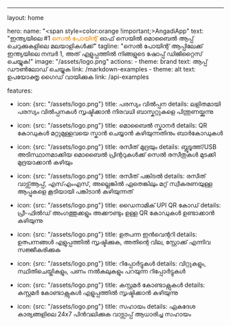 ---
layout: home

hero:
  name: "<span style=color:orange !important;>AngadiApp</span>"
  text: "ഇന്ത്യയിലെ #1 <span style=color:rgb(230,131,0);>സെൽ പോയിന്റ്</span> ഓഫ് സെയിൽ മൊബൈൽ ആപ്പ് ചെറുക്കുകളിലെ മലയാളികൾക്ക്"
  tagline: "സെൽ പോയിന്റ് ആപ്പിലേക്ക് ഇന്ത്യയിലെ നമ്പർ 1, അത് എളുപ്പത്തിൽ നിങ്ങളുടെ ഷോപ്പ് ഡിജിറ്റൈസ് ചെയ്യുക!"
  image: "/assets/logo.png"
  actions:
    - theme: brand
      text: ആപ്പ് ഡൗൺലോഡ് ചെയ്യുക
      link: /markdown-examples
    - theme: alt
      text: ഉപയോക്തൃ ഗൈഡ് വായിക്കുക
      link: /api-examples

features:
  - icon: {src: "/assets/logo.png"}
    title: പരസ്യം വിൽപ്പന
    details: ലളിതമായി പരസ്യം വിൽപ്പനകൾ സൃഷ്ടിക്കാൻ നിരവധി ബാസ്കറ്റുകളെ പിന്തുണയ്ക്കുന്നു

  - icon: {src: "/assets/logo.png"}
    title: മൊബൈൽ സ്കാനർ
    details: QR കോഡുകൾ മറ്റുമുള്ളവയെ സ്കാൻ ചെയ്യാൻ കഴിയുന്നതിനും ബാർകോഡുകൾ

  - icon: {src: "/assets/logo.png"}
    title: രസീത് മുദ്രയും
    details: ബ്ലൂടൂത്ത്/USB അടിസ്ഥാനമാക്കിയ മൊബൈൽ പ്രിന്ററുകൾക്ക് സെൽ രസീതുകൾ മുടക്കി മുദ്രയാക്കാൻ കഴിയും
  - icon: {src: "/assets/logo.png"}
    title: രസീത് പങ്കിടൽ
    details: രസീത് വാട്സ്ആപ്പ്, എസ്‌എം‌എസ്, അല്ലെങ്കിൽ ഏതെങ്കിലും മറ്റ് സ്വീകരണയുള്ള ആപ്പുകളെ കൂടിയായി പങ്കിടാൻ കഴിയുന്നത്
  
  - icon: {src: "/assets/logo.png"}
    title: ഡൈനാമിക് UPI QR കോഡ്
    details: പ്രീ-ഫില്‍ഡ് അംഗത്തുക്കളും അക്കൗണ്ടും ഉള്ള QR കോഡുകള്‍ ഉണ്ടാക്കാന്‍ കഴിയുന്നു

  - icon: {src: "/assets/logo.png"}
    title: ഉത്പന്ന ഇൻവെന്ററി
    details: ഉത്പന്നങ്ങള്‍ എളുപ്പത്തില്‍ സൃഷ്ടിക്കുക, അതിന്റെ വില, സ്റ്റോക്ക് എന്നിവ സജ്ജീകരിക്കുക
  
  - icon: {src: "/assets/logo.png"}
    title: റിപ്പോർട്ടുകൾ
    details: വിറ്റുകളും, സ്ഥിതിചെയ്തികളും, പണം നൽകലുകളും പറയുന്ന റിപ്പോർട്ടുകൾ
  
  - icon: {src: "/assets/logo.png"}
    title: കസ്റ്റമർ കോണ്ടാക്റ്റുകൾ
    details: കസ്റ്റമര്‍ കോണ്ടാക്റ്റുകള്‍ എളുപ്പത്തില്‍ സൃഷ്ടിക്കാന്‍ കഴിയുന്നു

  - icon: {src: "/assets/logo.png"}
    title: സഹായം
    details: ഏകദേശ കാര്യങ്ങളിലെ 24x7 പിന്‍വലിക്കുക വാട്സാപ്പ് ആധാരിച്ച സഹായം

